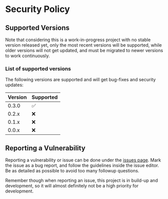 # Security Policy

## Supported Versions

Note that considering this is a work-in-progress project with no stable version released yet,
only the most recent versions will be supported, while older versions will not get updated,
and must be migrated to newer versions to work continuously.

### List of supported versions

The following versions are supported and will get bug-fixes and security updates:

| Version | Supported          |
| ------- | ------------------ |
| 0.3.0   | :white_check_mark: |
| 0.2.x   | :x:                |
| 0.1.x   | :x:                |
| 0.0.x   | :x:                |

## Reporting a Vulnerability

Reporting a vulnerability or issue can be done under the [issues page](https://github.com/Luna-Klatzer/Kipper/issues/new/choose). 
Mark the issue as a bug report, and follow the guidelines inside the issue editor. Be as detailed as possible to avoid too many
followup questions.

Remember though when reporting an issue, this project is in build-up and development, so it will almost definitely not be a high priority for development.
